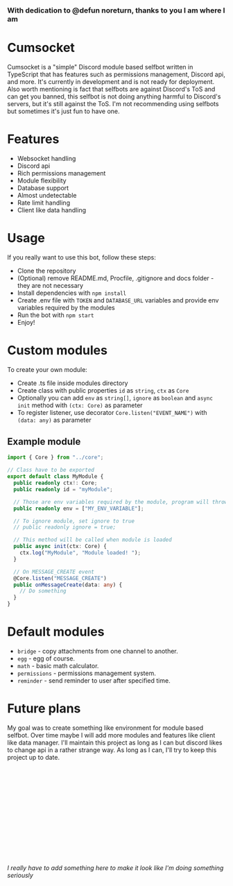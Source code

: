 ### With dedication to @defun noreturn, thanks to you I am where I am

# Cumsocket
Cumsocket is a "simple" Discord module based selfbot written in TypeScript that has features such as permissions management, Discord api, and more. It's currently in development and is not ready for deployment. Also worth mentioning is fact that selfbots are against Discord's ToS and can get you banned, this selfbot is not doing anything harmful to Discord's servers, but it's still against the ToS. I'm not recommending using selfbots but sometimes it's just fun to have one.

# Features
- Websocket handling
- Discord api
- Rich permissions management
- Module flexibility
- Database support
- Almost undetectable
- Rate limit handling
- Client like data handling

# Usage
If you really want to use this bot, follow these steps:
- Clone the repository
- (Optional) remove README.md, Procfile, .gitignore and docs folder - they are not necessary
- Install dependencies with `npm install`
- Create .env file with `TOKEN` and `DATABASE_URL` variables and provide env variables required by the modules
- Run the bot with `npm start`
- Enjoy!

# Custom modules
To create your own module:
- Create .ts file inside modules directory
- Create class with public properties `id` as `string`, `ctx` as `Core`
- Optionally you can add `env` as `string[]`, `ignore` as `boolean` and `async init` method with `(ctx: Core)` as parameter
- To register listener, use decorator `Core.listen("EVENT_NAME")` with `(data: any)` as parameter

## Example module
```ts
import { Core } from "../core";

// Class have to be exported
export default class MyModule {
  public readonly ctx!: Core;
  public readonly id = "myModule";

  // Those are env variables required by the module, program will throw error if they are not provided
  public readonly env = ["MY_ENV_VARIABLE"];

  // To ignore module, set ignore to true
  // public readonly ignore = true;

  // This method will be called when module is loaded
  public async init(ctx: Core) {
    ctx.log("MyModule", "Module loaded! ");
  }

  // On MESSAGE_CREATE event
  @Core.listen("MESSAGE_CREATE")
  public onMessageCreate(data: any) {
    // Do something
  }
}
```

# Default modules
- `bridge` - copy attachments from one channel to another.
- `egg` - egg of course.
- `math` - basic math calculator.
- `permissions` - permissions management system.
- `reminder` - send reminder to user after specified time.


# Future plans
My goal was to create something like environment for module based selfbot. Over time maybe I will add more modules and features like client like data manager. I'll maintain this project as long as I can but discord likes to change api in a rather strange way. As long as I can, I'll try to keep this project up to date.



<br>
<br>
<br>
<br>
<br>
<br>
<br>
<br>
<br>
<br>
<br>
<br>

###### I really have to add something here to make it look like I'm doing something seriously

